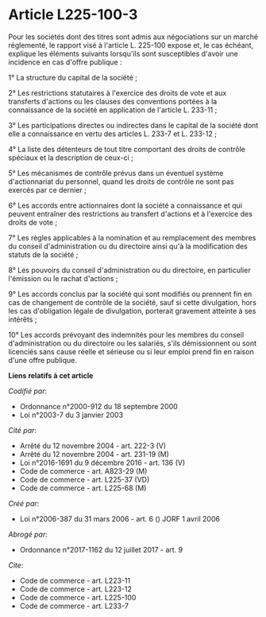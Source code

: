 # Article L225-100-3

Pour les sociétés dont des titres sont admis aux négociations sur un marché réglementé, le rapport visé à l'article L.
225-100 expose et, le cas échéant, explique les éléments suivants lorsqu'ils sont susceptibles d'avoir une incidence en cas
d'offre publique : 

1° La structure du capital de la société ; 

2° Les restrictions statutaires à l'exercice des droits de vote et aux transferts d'actions ou les clauses des conventions
portées à la connaissance de la société en application de l'article L. 233-11 ; 

3° Les participations directes ou indirectes dans le capital de la société dont elle a connaissance en vertu des articles L.
233-7 et L. 233-12 ; 

4° La liste des détenteurs de tout titre comportant des droits de contrôle spéciaux et la description de ceux-ci ; 

5° Les mécanismes de contrôle prévus dans un éventuel système d'actionnariat du personnel, quand les droits de contrôle ne
sont pas exercés par ce dernier ; 

6° Les accords entre actionnaires dont la société a connaissance et qui peuvent entraîner des restrictions au transfert
d'actions et à l'exercice des droits de vote ; 

7° Les règles applicables à la nomination et au remplacement des membres du conseil d'administration ou du directoire ainsi
qu'à la modification des statuts de la société ; 

8° Les pouvoirs du conseil d'administration ou du directoire, en particulier l'émission ou le rachat d'actions ; 

9° Les accords conclus par la société qui sont modifiés ou prennent fin en cas de changement de contrôle de la société, sauf
si cette divulgation, hors les cas d'obligation légale de divulgation, porterait gravement atteinte à ses intérêts ; 

10° Les accords prévoyant des indemnités pour les membres du conseil d'administration ou du directoire ou les salariés, s'ils
démissionnent ou sont licenciés sans cause réelle et sérieuse ou si leur emploi prend fin en raison d'une offre publique.

**Liens relatifs à cet article**

_Codifié par_:

  - Ordonnance n°2000-912 du 18 septembre 2000
  - Loi n°2003-7 du 3 janvier 2003

_Cité par_:

  - Arrêté du 12 novembre 2004 - art. 222-3 (V)
  - Arrêté du 12 novembre 2004 - art. 231-19 (M)
  - Loi n°2016-1691 du 9 décembre 2016 - art. 136 (V)
  - Code de commerce - art. A823-29 (M)
  - Code de commerce - art. L225-37 (VD)
  - Code de commerce - art. L225-68 (M)

_Créé par_:

  - Loi n°2006-387 du 31 mars 2006 - art. 6 () JORF 1 avril 2006

_Abrogé par_:

  - Ordonnance n°2017-1162 du 12 juillet 2017 - art. 9

_Cite_:

  - Code de commerce - art. L223-11
  - Code de commerce - art. L223-12
  - Code de commerce - art. L225-100
  - Code de commerce - art. L233-7
